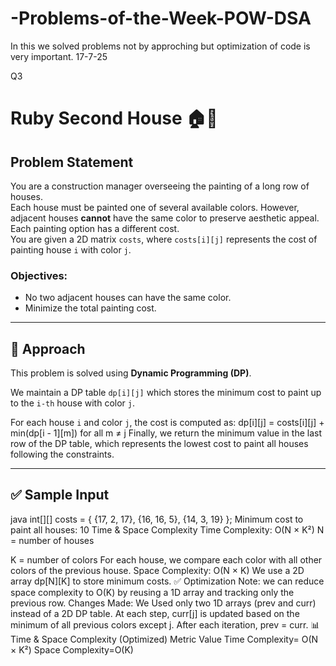 # -Problems-of-the-Week-POW-DSA
In this we solved problems not by approching but optimization of code is very important.
17-7-25

Q3
# Ruby Second House 🏠🎨

## Problem Statement

You are a construction manager overseeing the painting of a long row of houses.  
Each house must be painted one of several available colors. However, adjacent houses **cannot** have the same color to preserve aesthetic appeal.
Each painting option has a different cost.  
You are given a 2D matrix `costs`, where `costs[i][j]` represents the cost of painting house `i` with color `j`.
### Objectives:
- No two adjacent houses can have the same color.
- Minimize the total painting cost.
---
## 🧠 Approach

This problem is solved using **Dynamic Programming (DP)**.

We maintain a DP table `dp[i][j]` which stores the minimum cost to paint up to the `i-th` house with color `j`.

For each house `i` and color `j`, the cost is computed as:
dp[i][j] = costs[i][j] + min(dp[i - 1][m]) for all m ≠ j
Finally, we return the minimum value in the last row of the DP table, which represents the lowest cost to paint all houses following the constraints.

---

## ✅ Sample Input
java
int[][] costs = {
    {17, 2, 17},
    {16, 16, 5},
    {14, 3, 19}
};
Minimum cost to paint all houses: 10
Time & Space Complexity
Time Complexity: O(N × K²)
N = number of houses

K = number of colors
For each house, we compare each color with all other colors of the previous house.
Space Complexity: O(N × K)
We use a 2D array dp[N][K] to store minimum costs.
✅ Optimization Note:
we can reduce space complexity to O(K) by reusing a 1D array and tracking only the previous row.
Changes Made:
 We Used only two 1D arrays (prev and curr) instead of a 2D DP table.
At each step, curr[j] is updated based on the minimum of all previous colors except j.
After each iteration, prev = curr.
📊 Time & Space Complexity (Optimized)
Metric	Value
Time Complexity=	O(N × K²)
Space Complexity=O(K)
 
